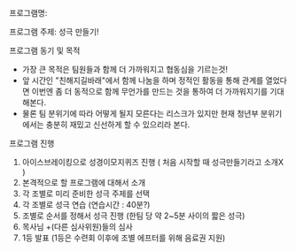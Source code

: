 프로그램명:

프로그램 주제: 성극 만들기!

프로그램 동기 및 목적
- 가장 큰 목적은 팀원들과 함께 더 가까워지고 협동심을 기르는것!
- 앞 시간인 "친해지길바래"에서 함께 나눔을 하며 정적인 활동을 통해 관계를 열었다면 이번엔 좀 더 동적으로 함께 무언가를 만드는 것을 통하여 더 가까워지기를 기대해본다.
- 물론 팀 분위기에 따라 어떻게 될지 모른다는 리스크가 있지만 현재 청년부 분위기에서는 충분히 재밌고 신선하게 할 수 있으리라 본다.

프로그램 진행
1. 아이스브레이킹으로 성경이모지퀴즈 진행 ( 처음 시작할 때 성극만들기라고 소개X )
2. 본격적으로 할 프로그램에 대해서 소개
3. 각 조별로 미리 준비한 성극 주제를 선택
4. 각 조별로 성극 연습 (연습시간 : 40분?)
5. 조별로 순서를 정해서 성극 진행 (한팀 당 약 2~5분 사이의 짧은 성극)
6. 목사님 +(다른 심사위원)들의 심사
7. 1등 발표 (1등은 수련회 이후에 조별 에프터를 위해 음료권 지원)